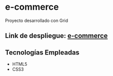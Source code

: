 # e-commerce
Proyecto desarrollado con Grid

## Link de despliegue: [e-commerce](https://aepenalver.github.io/e-commerce/)

## Tecnologías Empleadas
- HTML5
- CSS3
